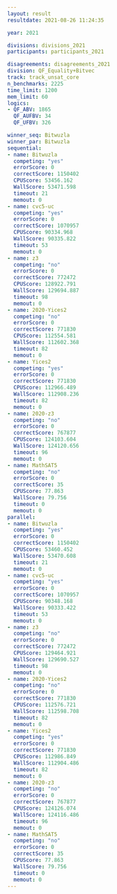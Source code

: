 ```yaml
---
layout: result
resultdate: 2021-08-26 11:24:35

year: 2021

divisions: divisions_2021
participants: participants_2021

disagreements: disagreements_2021
division: QF_Equality+Bitvec
track: track_unsat_core
n_benchmarks: 2225
time_limit: 1200
mem_limit: 60
logics:
- QF_ABV: 1865
  QF_AUFBV: 34
  QF_UFBV: 326

winner_seq: Bitwuzla
winner_par: Bitwuzla
sequential:
- name: Bitwuzla
  competing: "yes"
  errorScore: 0
  correctScore: 1150402
  CPUScore: 53456.162
  WallScore: 53471.598
  timeout: 21
  memout: 0
- name: cvc5-uc
  competing: "yes"
  errorScore: 0
  correctScore: 1070957
  CPUScore: 90334.968
  WallScore: 90335.822
  timeout: 53
  memout: 0
- name: z3
  competing: "no"
  errorScore: 0
  correctScore: 772472
  CPUScore: 128922.791
  WallScore: 129694.887
  timeout: 98
  memout: 0
- name: 2020-Yices2
  competing: "no"
  errorScore: 0
  correctScore: 771830
  CPUScore: 112554.581
  WallScore: 112602.368
  timeout: 82
  memout: 0
- name: Yices2
  competing: "yes"
  errorScore: 0
  correctScore: 771830
  CPUScore: 112966.489
  WallScore: 112908.236
  timeout: 82
  memout: 0
- name: 2020-z3
  competing: "no"
  errorScore: 0
  correctScore: 767877
  CPUScore: 124103.604
  WallScore: 124120.656
  timeout: 96
  memout: 0
- name: MathSAT5
  competing: "no"
  errorScore: 0
  correctScore: 35
  CPUScore: 77.863
  WallScore: 79.756
  timeout: 0
  memout: 0
parallel:
- name: Bitwuzla
  competing: "yes"
  errorScore: 0
  correctScore: 1150402
  CPUScore: 53460.452
  WallScore: 53470.608
  timeout: 21
  memout: 0
- name: cvc5-uc
  competing: "yes"
  errorScore: 0
  correctScore: 1070957
  CPUScore: 90348.168
  WallScore: 90333.422
  timeout: 53
  memout: 0
- name: z3
  competing: "no"
  errorScore: 0
  correctScore: 772472
  CPUScore: 129464.921
  WallScore: 129690.527
  timeout: 98
  memout: 0
- name: 2020-Yices2
  competing: "no"
  errorScore: 0
  correctScore: 771830
  CPUScore: 112576.721
  WallScore: 112598.708
  timeout: 82
  memout: 0
- name: Yices2
  competing: "yes"
  errorScore: 0
  correctScore: 771830
  CPUScore: 112986.849
  WallScore: 112904.486
  timeout: 82
  memout: 0
- name: 2020-z3
  competing: "no"
  errorScore: 0
  correctScore: 767877
  CPUScore: 124126.074
  WallScore: 124116.486
  timeout: 96
  memout: 0
- name: MathSAT5
  competing: "no"
  errorScore: 0
  correctScore: 35
  CPUScore: 77.863
  WallScore: 79.756
  timeout: 0
  memout: 0
---
```


